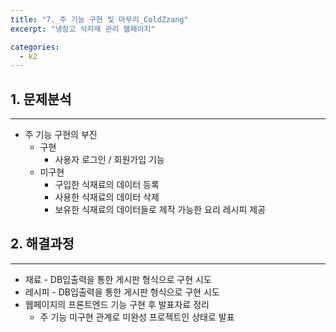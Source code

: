 ```yaml
---
title: "7._주 기능 구현 및 마무리_ColdZzang"
excerpt: "냉장고 식자재 관리 웹페이지"

categories:
  - k2
---
```


## 1. 문제분석
---
- 주 기능 구현의 부진
    - 구현
        - 사용자 로그인 / 회원가입 기능
    - 미구현
        - 구입한 식재료의 데이터 등록
        - 사용한 식재료의 데이터 삭제
        - 보유한 식재료의 데이터들로 제작 가능한 요리 레시피 제공

## 2. 해결과정
---
- 재료 - DB입출력을 통한 게시판 형식으로 구현 시도
- 레시피 - DB입출력을 통한 게시판 형식으로 구현 시도
- 웹페이지의 프론트엔드 기능 구현 후 발표자료 정리
    - 주 기능 미구현 관계로 미완성 프로젝트인 상태로 발표